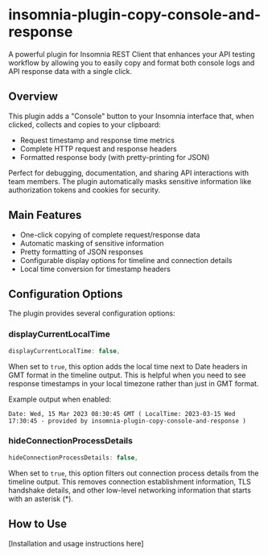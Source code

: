# insomnia-plugin-copy-console-and-response

A powerful plugin for Insomnia REST Client that enhances your API testing workflow by allowing you to easily copy and format both console logs and API response data with a single click.

## Overview

This plugin adds a "Console" button to your Insomnia interface that, when clicked, collects and copies to your clipboard:
- Request timestamp and response time metrics
- Complete HTTP request and response headers
- Formatted response body (with pretty-printing for JSON)

Perfect for debugging, documentation, and sharing API interactions with team members. The plugin automatically masks sensitive information like authorization tokens and cookies for security.

## Main Features

- One-click copying of complete request/response data
- Automatic masking of sensitive information
- Pretty formatting of JSON responses
- Configurable display options for timeline and connection details
- Local time conversion for timestamp headers

## Configuration Options

The plugin provides several configuration options:

### displayCurrentLocalTime

```javascript
displayCurrentLocalTime: false,
```

When set to `true`, this option adds the local time next to Date headers in GMT format in the timeline output. This is helpful when you need to see response timestamps in your local timezone rather than just in GMT format.

Example output when enabled:
```
Date: Wed, 15 Mar 2023 08:30:45 GMT ( LocalTime: 2023-03-15 Wed 17:30:45 - provided by insomnia-plugin-copy-console-and-response )
```

### hideConnectionProcessDetails

```javascript
hideConnectionProcessDetails: false,
```

When set to `true`, this option filters out connection process details from the timeline output. This removes connection establishment information, TLS handshake details, and other low-level networking information that starts with an asterisk (*).


## How to Use

[Installation and usage instructions here]
